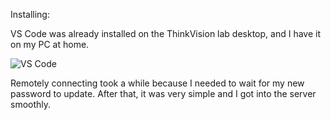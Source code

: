 Installing:

VS Code was already installed on the ThinkVision lab desktop, and I have it on my PC at home.

![VS Code]([https://github.com/BlakeActionUCSD/cse15l-lab-reports/blob/08006098d057ed7d9fde3700ef4ed9db6fbcafc0/image.png](https://raw.githubusercontent.com/BlakeActionUCSD/cse15l-lab-reports/main/image.png))

Remotely connecting took a while because I needed to wait for my new password to update. After that, it was very simple
and I got into the server smoothly.

